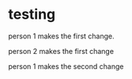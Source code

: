 # testing

person 1 makes the first change.

person 2 makes the first change

person 1 makes the second change